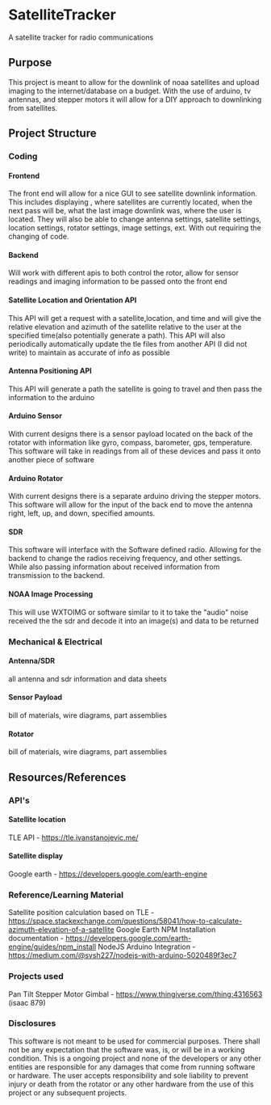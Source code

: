 # SatelliteTracker

A satellite tracker for radio communications

## Purpose

This project is meant to allow for the downlink of noaa satellites and upload imaging to the internet/database on a budget. With the use of arduino, tv antennas, and stepper motors it will allow for a DIY approach to downlinking from satellites.

## Project Structure

### Coding

#### Frontend

The front end will allow for a nice GUI to see satellite downlink information. This includes displaying , where satellites are currently located, when the next pass will be, what the last image downlink was, where the user is located. They will also be able to change antenna settings, satellite settings, location settings, rotator settings, image settings, ext. With out requiring the changing of code.

#### Backend

Will work with different apis to both control the rotor, allow for sensor readings and imaging information to be passed onto the front end

#### Satellite Location and Orientation API

This API will get a request with a satellite,location, and time and will give the relative elevation and azimuth of the satellite relative to the user at the specified time(also potentially generate a path). This API will also periodically automatically update the tle files from another API (I did not write) to maintain as accurate of info as possible

#### Antenna Positioning API

This API will generate a path the satellite is going to travel and then pass the information to the arduino

#### Arduino Sensor

With current designs there is a sensor payload located on the back of the rotator with information like gyro, compass, barometer, gps, temperature. This software will take in readings from all of these devices and pass it onto another piece of software

#### Arduino Rotator

With current designs there is a separate arduino driving the stepper motors. This software will allow for the input of the back end to move the antenna right, left, up, and down, specified amounts.

#### SDR

This software will interface with the Software defined radio. Allowing for the backend to change the radios receiving frequency, and other settings. While also passing information about received information from transmission to the backend.

#### NOAA Image Processing

This will use WXTOIMG or software similar to it to take the "audio" noise received the the sdr and decode it into an image(s) and data to be returned

### Mechanical & Electrical

#### Antenna/SDR

all antenna and sdr information and data sheets

#### Sensor Payload

bill of materials, wire diagrams, part assemblies

#### Rotator

bill of materials, wire diagrams, part assemblies

## Resources/References

### API's

#### Satellite location

TLE API - https://tle.ivanstanojevic.me/

#### Satellite display

Google earth - https://developers.google.com/earth-engine

### Reference/Learning Material

Satellite position calculation based on TLE - https://space.stackexchange.com/questions/58041/how-to-calculate-azimuth-elevation-of-a-satellite
Google Earth NPM Installation documentation - https://developers.google.com/earth-engine/guides/npm_install
NodeJS Arduino Integration - https://medium.com/@svsh227/nodejs-with-arduino-5020489f3ec7

### Projects used

Pan Tilt Stepper Motor Gimbal - https://www.thingiverse.com/thing:4316563 (isaac 879)

### Disclosures

This software is not meant to be used for commercial purposes. There shall not be any expectation that the software was, is, or will be in a working condition. This is a ongoing project and none of the developers or any other entities are responsible for any damages that come from running software or hardware. The user accepts responsibility and sole liability to prevent injury or death from the rotator or any other hardware from the use of this project or any subsequent projects.
